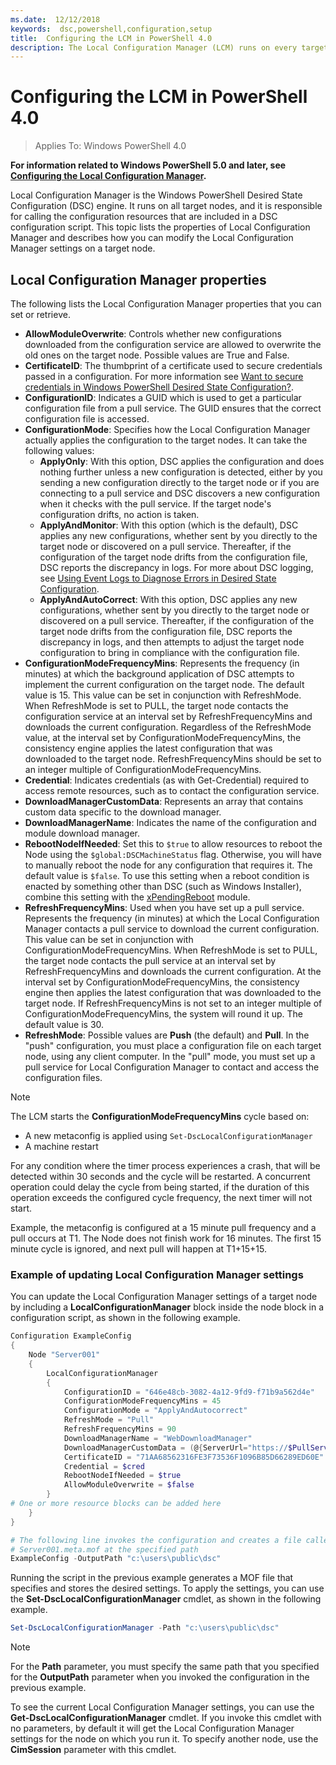 ```yaml
---
ms.date:  12/12/2018
keywords:  dsc,powershell,configuration,setup
title:  Configuring the LCM in PowerShell 4.0
description: The Local Configuration Manager (LCM) runs on every target node and is responsible for parsing and applying configurations that are sent to the node.
---
```

# Configuring the LCM in PowerShell 4.0

>Applies To: Windows PowerShell 4.0

**For information related to Windows PowerShell 5.0 and later, see
[Configuring the Local Configuration Manager](metaConfig.md).**

Local Configuration Manager is the Windows PowerShell Desired State Configuration (DSC) engine. It
runs on all target nodes, and it is responsible for calling the configuration resources that are
included in a DSC configuration script. This topic lists the properties of Local Configuration
Manager and describes how you can modify the Local Configuration Manager settings on a target node.

## Local Configuration Manager properties

The following lists the Local Configuration Manager properties that you can set or retrieve.

- **AllowModuleOverwrite**: Controls whether new configurations downloaded from the configuration
  service are allowed to overwrite the old ones on the target node. Possible values are True and
  False.
- **CertificateID**: The thumbprint of a certificate used to secure credentials passed in a
  configuration. For more information see
  [Want to secure credentials in Windows PowerShell Desired State Configuration?](https://devblogs.microsoft.com/powershell/want-to-secure-credentials-in-windows-powershell-desired-state-configuration/).
- **ConfigurationID**: Indicates a GUID which is used to get a particular configuration file from a
  pull service. The GUID ensures that the correct configuration file is accessed.
- **ConfigurationMode**: Specifies how the Local Configuration Manager actually applies the
  configuration to the target nodes. It can take the following values:
  - **ApplyOnly**: With this option, DSC applies the configuration and does nothing further unless a
    new configuration is detected, either by you sending a new configuration directly to the target
    node or if you are connecting to a pull service and DSC discovers a new configuration when it
    checks with the pull service. If the target node's configuration drifts, no action is taken.
  - **ApplyAndMonitor**: With this option (which is the default), DSC applies any new
    configurations, whether sent by you directly to the target node or discovered on a pull service.
    Thereafter, if the configuration of the target node drifts from the configuration file, DSC
    reports the discrepancy in logs. For more about DSC logging, see
    [Using Event Logs to Diagnose Errors in Desired State Configuration](https://devblogs.microsoft.com/powershell/using-event-logs-to-diagnose-errors-in-desired-state-configuration/).
  - **ApplyAndAutoCorrect**: With this option, DSC applies any new configurations, whether sent by
    you directly to the target node or discovered on a pull service. Thereafter, if the
    configuration of the target node drifts from the configuration file, DSC reports the discrepancy
    in logs, and then attempts to adjust the target node configuration to bring in compliance with
    the configuration file.
- **ConfigurationModeFrequencyMins**: Represents the frequency (in minutes) at which the background
  application of DSC attempts to implement the current configuration on the target node. The default
  value is 15. This value can be set in conjunction with RefreshMode. When RefreshMode is set to
  PULL, the target node contacts the configuration service at an interval set by
  RefreshFrequencyMins and downloads the current configuration. Regardless of the RefreshMode value,
  at the interval set by ConfigurationModeFrequencyMins, the consistency engine applies the latest
  configuration that was downloaded to the target node. RefreshFrequencyMins should be set to an
  integer multiple of ConfigurationModeFrequencyMins.
- **Credential**: Indicates credentials (as with Get-Credential) required to access remote
  resources, such as to contact the configuration service.
- **DownloadManagerCustomData**: Represents an array that contains custom data specific to the
  download manager.
- **DownloadManagerName**: Indicates the name of the configuration and module download manager.
- **RebootNodeIfNeeded**: Set this to `$true` to allow resources to reboot the Node using the
  `$global:DSCMachineStatus` flag. Otherwise, you will have to manually reboot the node for any
  configuration that requires it. The default value is `$false`. To use this setting when a reboot
  condition is enacted by something other than DSC (such as Windows Installer), combine this setting
  with the [xPendingReboot](https://github.com/powershell/xpendingreboot) module.
- **RefreshFrequencyMins**: Used when you have set up a pull service. Represents the frequency (in
  minutes) at which the Local Configuration Manager contacts a pull service to download the current
  configuration. This value can be set in conjunction with ConfigurationModeFrequencyMins. When
  RefreshMode is set to PULL, the target node contacts the pull service at an interval set by
  RefreshFrequencyMins and downloads the current configuration. At the interval set by
  ConfigurationModeFrequencyMins, the consistency engine then applies the latest configuration that
  was downloaded to the target node. If RefreshFrequencyMins is not set to an integer multiple of
  ConfigurationModeFrequencyMins, the system will round it up. The default value is 30.
- **RefreshMode**: Possible values are **Push** (the default) and **Pull**. In the "push"
  configuration, you must place a configuration file on each target node, using any client computer.
  In the "pull" mode, you must set up a pull service for Local Configuration Manager to contact and
  access the configuration files.

> [!NOTE]
> The LCM starts the **ConfigurationModeFrequencyMins** cycle based on:
>
> - A new metaconfig is applied using `Set-DscLocalConfigurationManager`
> - A machine restart
>
> For any condition where the timer process experiences a crash, that will be detected within 30
> seconds and the cycle will be restarted. A concurrent operation could delay the cycle from being
> started, if the duration of this operation exceeds the configured cycle frequency, the next timer
> will not start.
>
> Example, the metaconfig is configured at a 15 minute pull frequency and a pull occurs at T1. The
> Node does not finish work for 16 minutes. The first 15 minute cycle is ignored, and next pull will
> happen at T1+15+15.

### Example of updating Local Configuration Manager settings

You can update the Local Configuration Manager settings of a target node by including a
**LocalConfigurationManager** block inside the node block in a configuration script, as shown in the
following example.

```powershell
Configuration ExampleConfig
{
    Node "Server001"
    {
        LocalConfigurationManager
        {
            ConfigurationID = "646e48cb-3082-4a12-9fd9-f71b9a562d4e"
            ConfigurationModeFrequencyMins = 45
            ConfigurationMode = "ApplyAndAutocorrect"
            RefreshMode = "Pull"
            RefreshFrequencyMins = 90
            DownloadManagerName = "WebDownloadManager"
            DownloadManagerCustomData = (@{ServerUrl="https://$PullService/psdscpullserver.svc"})
            CertificateID = "71AA68562316FE3F73536F1096B85D66289ED60E"
            Credential = $cred
            RebootNodeIfNeeded = $true
            AllowModuleOverwrite = $false
        }
# One or more resource blocks can be added here
    }
}

# The following line invokes the configuration and creates a file called
# Server001.meta.mof at the specified path
ExampleConfig -OutputPath "c:\users\public\dsc"
```

Running the script in the previous example generates a MOF file that specifies and stores the
desired settings. To apply the settings, you can use the **Set-DscLocalConfigurationManager**
cmdlet, as shown in the following example.

```powershell
Set-DscLocalConfigurationManager -Path "c:\users\public\dsc"
```

> [!NOTE]
> For the **Path** parameter, you must specify the same path that you specified for the
> **OutputPath** parameter when you invoked the configuration in the previous example.

To see the current Local Configuration Manager settings, you can use the
**Get-DscLocalConfigurationManager** cmdlet. If you invoke this cmdlet with no parameters, by
default it will get the Local Configuration Manager settings for the node on which you run it. To
specify another node, use the **CimSession** parameter with this cmdlet.
